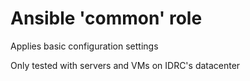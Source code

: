 # Ansible 'common' role

Applies basic configuration settings

Only tested with servers and VMs on IDRC's datacenter
